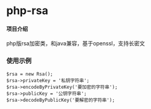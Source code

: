 # php-rsa

#### 项目介绍
php版rsa加密类，和java兼容，基于openssl，支持长密文

### 使用示例

```
$rsa = new Rsa();
$rsa->privateKey = '私钥字符串';
$rsa->encodeByPrivateKey('要加密的字符串');
$rsa->publicKey = '公钥字符串';
$rsa->decodeByPublicKey('要解密的字符串');
```


